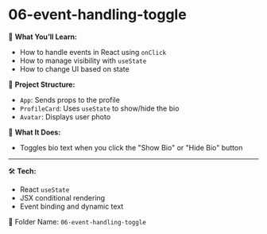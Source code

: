 # 06-event-handling-toggle

🎯 **What You’ll Learn:**
- How to handle events in React using `onClick`
- How to manage visibility with `useState`
- How to change UI based on state

🧱 **Project Structure:**
- `App`: Sends props to the profile
- `ProfileCard`: Uses `useState` to show/hide the bio
- `Avatar`: Displays user photo

📸 **What It Does:**
- Toggles bio text when you click the "Show Bio" or "Hide Bio" button

---

🛠 **Tech:**
- React `useState`
- JSX conditional rendering
- Event binding and dynamic text

📂 Folder Name: `06-event-handling-toggle`
